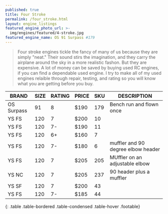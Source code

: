 ```yaml
---
published: true
title: Four Stroke
permalink: /four_stroke.html
layout: engine_listings
featured_engine_photo_url: >-
  img/engines/featured/4-stroke.jpg
featured_engine_name: OS 91 Surpass #179
---
```
















> Four stroke engines tickle the fancy of many of us because they are simply "neat." Their sound stirs the imagination, and they carry the airplane around the sky in a more realistic fashon.  But they are expensive.  A lot of money can be saved by buying used RC engines, if you can find a dependable used engine. I try to make all of my used engines relaible through repair, testing, and rating so you will know what you are getting before you buy.

BRAND             | SIZE  | RATING | PRICE | SKU   | DESCRIPTION
------------------|-------|--------|-------|-------|------------------
OS Surpass        | 91    | 8      | $190  | 179   | Bench run and flown once 
YS FS             | 120   | 7      | $200  | 10    |
YS FS             | 120   | 7-     | $190  | 11    |
YS FS             | 120   | 6+     | $160  | 7     |    
YS FS             | 120   | 7-     | $180  | 6     | muffler and 90 degree elbow header
YS FS             | 120   | 7      | $205  | 205   | MUffler on an adjustable elbow 
YS NC             | 120   | 7      | $205  | 237   | 90 header plus a muffler 
YS SF             | 120   | 7      | $200  | 43    | 
YS FS             | 120   | 7-     | $185  | 44    |
{: .table .table-bordered .table-condensed .table-hover .footable}
